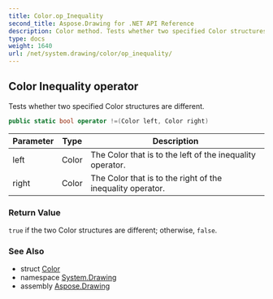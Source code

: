 ```yaml
---
title: Color.op_Inequality
second_title: Aspose.Drawing for .NET API Reference
description: Color method. Tests whether two specified Color structures are different
type: docs
weight: 1640
url: /net/system.drawing/color/op_inequality/
---
```

## Color Inequality operator

Tests whether two specified Color structures are different.

```csharp
public static bool operator !=(Color left, Color right)
```

| Parameter | Type | Description |
| --- | --- | --- |
| left | Color | The Color that is to the left of the inequality operator. |
| right | Color | The Color that is to the right of the inequality operator. |

### Return Value

`true` if the two Color structures are different; otherwise, `false`.

### See Also

* struct [Color](../)
* namespace [System.Drawing](../../color/)
* assembly [Aspose.Drawing](../../../)


